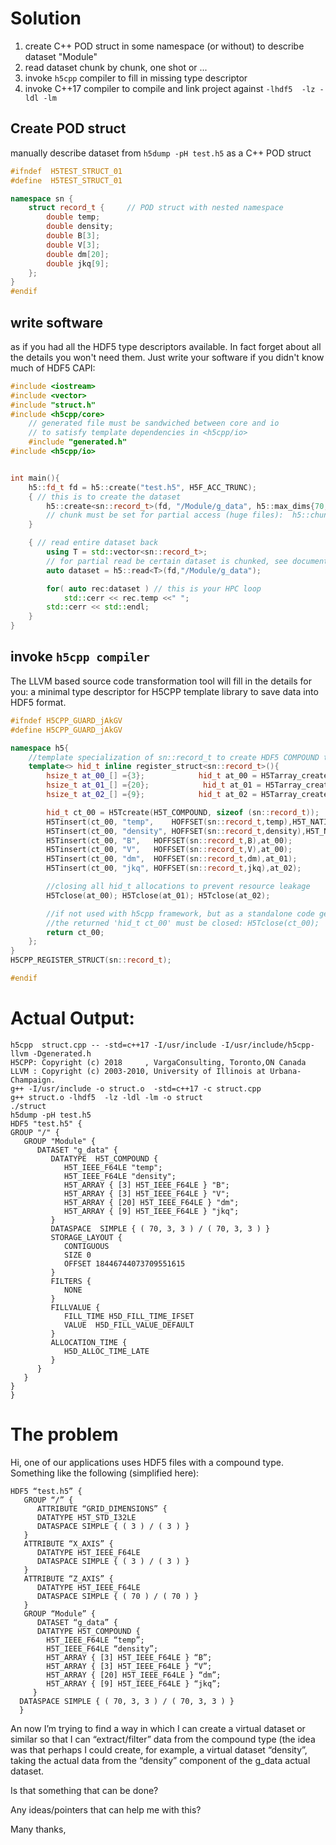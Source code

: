 # Solution

1. create C++ POD struct in some namespace (or without) to describe dataset "Module"
2. read dataset chunk by chunk, one shot or ...
3. invoke `h5cpp` compiler to fill in missing type descriptor 
4. invoke C++17 compiler to compile and link project against `-lhdf5  -lz -ldl -lm`


## Create POD struct 
manually describe dataset from `h5dump -pH test.h5` as a C++ POD struct
```cpp
#ifndef  H5TEST_STRUCT_01 
#define  H5TEST_STRUCT_01

namespace sn {
	struct record_t {     // POD struct with nested namespace
		double temp;
		double density;
		double B[3];
		double V[3];
		double dm[20];
		double jkq[9];
	};
}
#endif
```

## write software
as if you had all the HDF5 type descriptors available. In fact forget about all the details you won't need them. Just write your software if you didn't know much of HDF5 CAPI:
```cpp
#include <iostream>
#include <vector>
#include "struct.h"
#include <h5cpp/core>
	// generated file must be sandwiched between core and io 
	// to satisfy template dependencies in <h5cpp/io>  
	#include "generated.h"
#include <h5cpp/io>


int main(){
	h5::fd_t fd = h5::create("test.h5", H5F_ACC_TRUNC);
	{ // this is to create the dataset
		h5::create<sn::record_t>(fd, "/Module/g_data", h5::max_dims{70,3,3} );
		// chunk must be set for partial access (huge files):  h5::chunk{1,3,3}
	}

	{ // read entire dataset back
		using T = std::vector<sn::record_t>;
		// for partial read be certain dataset is chunked, see documentation @ sandbox.h5cpp.org
		auto dataset = h5::read<T>(fd,"/Module/g_data");

		for( auto rec:dataset ) // this is your HPC loop
			std::cerr << rec.temp <<" ";
		std::cerr << std::endl;
	}
}
```

## invoke `h5cpp compiler`
The LLVM based source code transformation tool will fill in the details for you: a minimal type descriptor for H5CPP template library to 
save data into HDF5 format.
```cpp
#ifndef H5CPP_GUARD_jAkGV
#define H5CPP_GUARD_jAkGV

namespace h5{
    //template specialization of sn::record_t to create HDF5 COMPOUND type
    template<> hid_t inline register_struct<sn::record_t>(){
        hsize_t at_00_[] ={3};            hid_t at_00 = H5Tarray_create(H5T_NATIVE_DOUBLE,1,at_00_);
        hsize_t at_01_[] ={20};            hid_t at_01 = H5Tarray_create(H5T_NATIVE_DOUBLE,1,at_01_);
        hsize_t at_02_[] ={9};            hid_t at_02 = H5Tarray_create(H5T_NATIVE_DOUBLE,1,at_02_);

        hid_t ct_00 = H5Tcreate(H5T_COMPOUND, sizeof (sn::record_t));
        H5Tinsert(ct_00, "temp",	HOFFSET(sn::record_t,temp),H5T_NATIVE_DOUBLE);
        H5Tinsert(ct_00, "density",	HOFFSET(sn::record_t,density),H5T_NATIVE_DOUBLE);
        H5Tinsert(ct_00, "B",	HOFFSET(sn::record_t,B),at_00);
        H5Tinsert(ct_00, "V",	HOFFSET(sn::record_t,V),at_00);
        H5Tinsert(ct_00, "dm",	HOFFSET(sn::record_t,dm),at_01);
        H5Tinsert(ct_00, "jkq",	HOFFSET(sn::record_t,jkq),at_02);

        //closing all hid_t allocations to prevent resource leakage
        H5Tclose(at_00); H5Tclose(at_01); H5Tclose(at_02); 

        //if not used with h5cpp framework, but as a standalone code generator then
        //the returned 'hid_t ct_00' must be closed: H5Tclose(ct_00);
        return ct_00;
    };
}
H5CPP_REGISTER_STRUCT(sn::record_t);

#endif
```


# Actual Output:
```
h5cpp  struct.cpp -- -std=c++17 -I/usr/include -I/usr/include/h5cpp-llvm -Dgenerated.h
H5CPP: Copyright (c) 2018     , VargaConsulting, Toronto,ON Canada
LLVM : Copyright (c) 2003-2010, University of Illinois at Urbana-Champaign.
g++ -I/usr/include -o struct.o  -std=c++17 -c struct.cpp
g++ struct.o -lhdf5  -lz -ldl -lm -o struct	
./struct
h5dump -pH test.h5
HDF5 "test.h5" {
GROUP "/" {
   GROUP "Module" {
      DATASET "g_data" {
         DATATYPE  H5T_COMPOUND {
            H5T_IEEE_F64LE "temp";
            H5T_IEEE_F64LE "density";
            H5T_ARRAY { [3] H5T_IEEE_F64LE } "B";
            H5T_ARRAY { [3] H5T_IEEE_F64LE } "V";
            H5T_ARRAY { [20] H5T_IEEE_F64LE } "dm";
            H5T_ARRAY { [9] H5T_IEEE_F64LE } "jkq";
         }
         DATASPACE  SIMPLE { ( 70, 3, 3 ) / ( 70, 3, 3 ) }
         STORAGE_LAYOUT {
            CONTIGUOUS
            SIZE 0
            OFFSET 18446744073709551615
         }
         FILTERS {
            NONE
         }
         FILLVALUE {
            FILL_TIME H5D_FILL_TIME_IFSET
            VALUE  H5D_FILL_VALUE_DEFAULT
         }
         ALLOCATION_TIME {
            H5D_ALLOC_TIME_LATE
         }
      }
   }
}
}
```

# The problem

Hi, one of our applications uses HDF5 files with a compound type. Something like the following (simplified here):

```
HDF5 “test.h5” {
   GROUP “/” {
      ATTRIBUTE “GRID_DIMENSIONS” {
      DATATYPE H5T_STD_I32LE
      DATASPACE SIMPLE { ( 3 ) / ( 3 ) }
   }
   ATTRIBUTE “X_AXIS” {
      DATATYPE H5T_IEEE_F64LE
      DATASPACE SIMPLE { ( 3 ) / ( 3 ) }
   }
   ATTRIBUTE “Z_AXIS” {
      DATATYPE H5T_IEEE_F64LE
      DATASPACE SIMPLE { ( 70 ) / ( 70 ) }
   }
   GROUP “Module” {
      DATASET “g_data” {
      DATATYPE H5T_COMPOUND {
        H5T_IEEE_F64LE “temp”;
        H5T_IEEE_F64LE “density”;
        H5T_ARRAY { [3] H5T_IEEE_F64LE } “B”;
        H5T_ARRAY { [3] H5T_IEEE_F64LE } “V”;
        H5T_ARRAY { [20] H5T_IEEE_F64LE } “dm”;
        H5T_ARRAY { [9] H5T_IEEE_F64LE } “jkq”;
     }
  DATASPACE SIMPLE { ( 70, 3, 3 ) / ( 70, 3, 3 ) }
  }
```

An now I’m trying to find a way in which I can create a virtual dataset or similar so that I can “extract/filter” data from the compound type (the idea was that perhaps I could create, for example, a virtual dataset “density”, taking the actual data from the “density” component of the g_data actual dataset.

Is that something that can be done?

Any ideas/pointers that can help me with this?

Many thanks,


